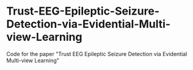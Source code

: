 # Trust-EEG-Epileptic-Seizure-Detection-via-Evidential-Multi-view-Learning
Code for the paper "Trust EEG Epileptic Seizure Detection via Evidential Multi-view Learning"
